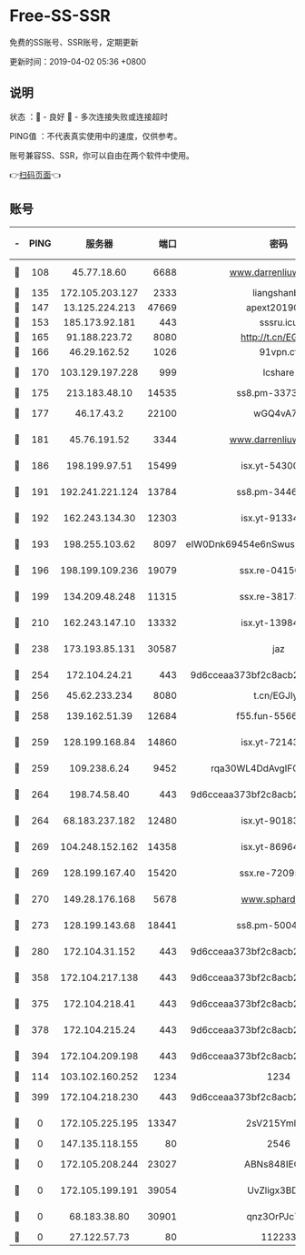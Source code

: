 # Free-SS-SSR

免费的SS账号、SSR账号，定期更新

更新时间：2019-04-02 05:36 +0800

## 说明

状态     ：🙂 - 良好 🙁 - 多次连接失败或连接超时

PING值   ：不代表真实使用中的速度，仅供参考。

账号兼容SS、SSR，你可以自由在两个软件中使用。

👉[扫码页面](https://liesauer.github.io/Free-SS-SSR/)👈

## 账号

|-|PING|服务器|端口|密码|加密方式|区域|
|:----:|:----:|:-----:|-----:|:----:|:----:|:----:|
|🙂|108|45.77.18.60|6688|www.darrenliuwei.com|aes-256-cfb|JP|
|🙂|135|172.105.203.127|2333|liangshanbo|chacha20|JP|
|🙂|147|13.125.224.213|47669|apext2019001|chacha20|KR|
|🙂|153|185.173.92.181|443|sssru.icu|rc4-md5|RU|
|🙂|165|91.188.223.72|8080|http://t.cn/EGJIyrl|rc4-md5|RU|
|🙂|166|46.29.162.52|1026|91vpn.cf|rc4-md5|RU|
|🙂|170|103.129.197.228|999|lcshare|aes-256-cfb|CN|
|🙂|175|213.183.48.10|14535|ss8.pm-33736221|rc4-md5|RU|
|🙂|177|46.17.43.2|22100|wGQ4vA7D|aes-256-gcm|RU|
|🙂|181|45.76.191.52|3344|www.darrenliuwei.com|aes-256-cfb|AU|
|🙂|186|198.199.97.51|15499|isx.yt-54300855|aes-256-cfb|US|
|🙂|191|192.241.221.124|13784|ss8.pm-34461522|aes-256-cfb|US|
|🙂|192|162.243.134.30|12303|isx.yt-91334852|aes-256-cfb|US|
|🙂|193|198.255.103.62|8097|eIW0Dnk69454e6nSwuspv9DmS201tQ0D|aes-256-cfb|US|
|🙂|196|198.199.109.236|19079|ssx.re-04150237|aes-256-cfb|US|
|🙂|199|134.209.48.248|11315|ssx.re-38173894|aes-256-cfb|US|
|🙂|210|162.243.147.10|13332|isx.yt-13984444|aes-256-cfb|US|
|🙂|238|173.193.85.131|30587|jaz|aes-256-cfb|US|
|🙂|254|172.104.24.21|443|9d6cceaa373bf2c8acb22e60b6a58be6|aes-256-cfb|US|
|🙂|256|45.62.233.234|8080|t.cn/EGJIyrl|rc4-md5|CA|
|🙂|258|139.162.51.39|12684|f55.fun-55660117|aes-256-cfb|SG|
|🙂|259|128.199.168.84|14860|isx.yt-72143109|aes-256-cfb|SG|
|🙂|259|109.238.6.24|9452|rqa30WL4DdAvgIFG6Fs3znzTa|aes-256-cfb|FR|
|🙂|264|198.74.58.40|443|9d6cceaa373bf2c8acb22e60b6a58be6|aes-256-cfb|US|
|🙂|264|68.183.237.182|12480|isx.yt-90183318|aes-256-cfb|SG|
|🙂|269|104.248.152.162|14358|isx.yt-86964807|aes-256-cfb|SG|
|🙂|269|128.199.167.40|15420|ssx.re-72095229|aes-256-cfb|SG|
|🙂|270|149.28.176.168|5678|www.sphard.com|aes-256-cfb|SG|
|🙂|273|128.199.143.68|18441|ss8.pm-50042831|aes-256-cfb|SG|
|🙂|280|172.104.31.152|443|9d6cceaa373bf2c8acb22e60b6a58be6|aes-256-cfb|US|
|🙂|358|172.104.217.138|443|9d6cceaa373bf2c8acb22e60b6a58be6|aes-256-cfb|US|
|🙂|375|172.104.218.41|443|9d6cceaa373bf2c8acb22e60b6a58be6|aes-256-cfb|US|
|🙂|378|172.104.215.24|443|9d6cceaa373bf2c8acb22e60b6a58be6|aes-256-cfb|US|
|🙂|394|172.104.209.198|443|9d6cceaa373bf2c8acb22e60b6a58be6|aes-256-cfb|US|
|🙂|114|103.102.160.252|1234|1234|rc4-md5|JP|
|🙂|399|172.104.218.230|443|9d6cceaa373bf2c8acb22e60b6a58be6|aes-256-cfb|US|
|🙁|0|172.105.225.195|13347|2sV215YmlGvf|aes-256-cfb|JP|
|🙁|0|147.135.118.155|80|2546|chacha20|US|
|🙁|0|172.105.208.244|23027|ABNs848IEOQh|aes-256-cfb|JP|
|🙁|0|172.105.199.191|39054|UvZligx3BDaG|aes-256-cfb|JP|
|🙁|0|68.183.38.80|30901|qnz3OrPJc7Tk|aes-256-cfb|GB|
|🙁|0|27.122.57.73|80|112233|chacha20|CN|
